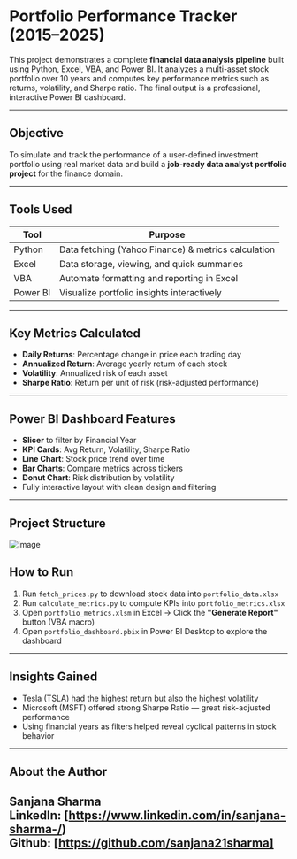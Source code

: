 # Portfolio Performance Tracker (2015–2025)

This project demonstrates a complete **financial data analysis pipeline** built using Python, Excel, VBA, and Power BI. It analyzes a multi-asset stock portfolio over 10 years and computes key performance metrics such as returns, volatility, and Sharpe ratio. The final output is a professional, interactive Power BI dashboard.

---

## Objective

To simulate and track the performance of a user-defined investment portfolio using real market data and build a **job-ready data analyst portfolio project** for the finance domain.

---

## Tools Used

| Tool      | Purpose                                   |
|-----------|-------------------------------------------|
| Python    | Data fetching (Yahoo Finance) & metrics calculation |
| Excel     | Data storage, viewing, and quick summaries |
| VBA       | Automate formatting and reporting in Excel |
| Power BI  | Visualize portfolio insights interactively |

---

## Key Metrics Calculated

- **Daily Returns**: Percentage change in price each trading day  
- **Annualized Return**: Average yearly return of each stock  
- **Volatility**: Annualized risk of each asset  
- **Sharpe Ratio**: Return per unit of risk (risk-adjusted performance)

---

## Power BI Dashboard Features

- **Slicer** to filter by Financial Year  
- **KPI Cards**: Avg Return, Volatility, Sharpe Ratio  
- **Line Chart**: Stock price trend over time  
- **Bar Charts**: Compare metrics across tickers  
- **Donut Chart**: Risk distribution by volatility  
- Fully interactive layout with clean design and filtering

---

## Project Structure
![image](https://github.com/user-attachments/assets/108240ff-91dc-4d82-98d8-1c894a870069)


## How to Run

1. Run `fetch_prices.py` to download stock data into `portfolio_data.xlsx`
2. Run `calculate_metrics.py` to compute KPIs into `portfolio_metrics.xlsx`
3. Open `portfolio_metrics.xlsm` in Excel → Click the **"Generate Report"** button (VBA macro)
4. Open `portfolio_dashboard.pbix` in Power BI Desktop to explore the dashboard

---

## Insights Gained

- Tesla (TSLA) had the highest return but also the highest volatility  
- Microsoft (MSFT) offered strong Sharpe Ratio — great risk-adjusted performance  
- Using financial years as filters helped reveal cyclical patterns in stock behavior  

---

## About the Author

**Sanjana Sharma**   
LinkedIn: [https://www.linkedin.com/in/sanjana-sharma-/)  
Github: [https://github.com/sanjana21sharma]
---
